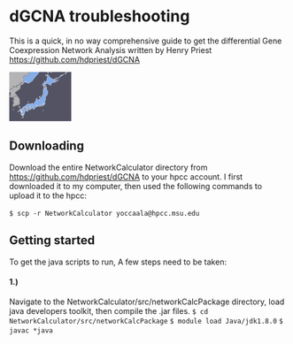 # dGCNA troubleshooting

This is a quick, in no way comprehensive guide to get the differential Gene Coexpression Network Analysis written by Henry Priest https://github.com/hdpriest/dGCNA

<img src="/Japan.png" alt="Japan">

## Downloading

Download the entire NetworkCalculator directory from https://github.com/hdpriest/dGCNA to your hpcc account.
I first downloaded it to my computer, then used the following commands to upload it to the hpcc:

`$ scp -r NetworkCalculator yoccaala@hpcc.msu.edu`

## Getting started

To get the java scripts to run, A few steps need to be taken:

#### 1.)

Navigate to the NetworkCalculator/src/networkCalcPackage directory, load java developers toolkit, then compile the .jar files. 
`$ cd NetworkCalculator/src/networkCalcPackage`
`$ module load Java/jdk1.8.0`
`$ javac *java`
